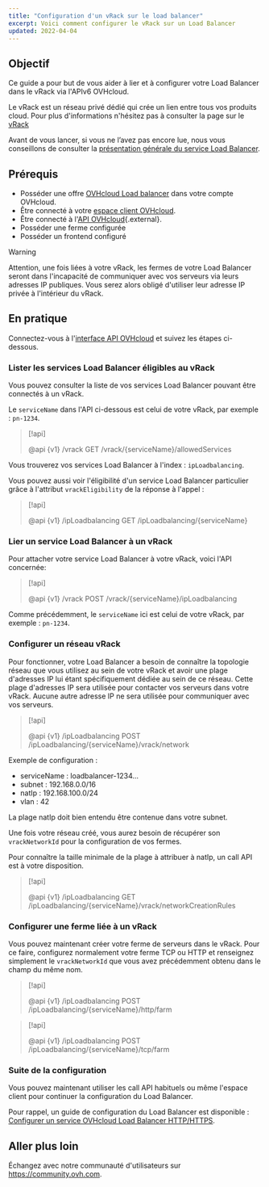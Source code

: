 ```yaml
---
title: "Configuration d'un vRack sur le load balancer"
excerpt: Voici comment configurer le vRack sur un Load Balancer
updated: 2022-04-04
---
```


## Objectif

Ce guide a pour but de vous aider à lier et à configurer votre Load Balancer dans le vRack via l'APIv6 OVHcloud.

Le vRack est un réseau privé dédié qui crée un lien entre tous vos produits cloud. Pour plus d'informations n'hésitez pas à consulter la page sur le [vRack](https://www.ovh.com/fr/solutions/vrack/)

Avant de vous lancer, si vous ne l’avez pas encore lue, nous vous conseillons de consulter la [présentation générale du service Load Balancer](/pages/network/load_balancer/use_presentation).

## Prérequis

- Posséder une offre [OVHcloud Load balancer](https://www.ovh.com/fr/solutions/load-balancer/) dans votre compte OVHcloud.
- Être connecté à votre [espace client OVHcloud](/links/manager).
- Être connecté à l'[API OVHcloud](https://api.ovh.com/){.external}.
- Posséder une ferme configurée
- Posséder un frontend configuré

> [!warning]
>
> Attention, une fois liées à votre vRack, les fermes de votre Load Balancer seront dans l'incapacité de communiquer avec vos serveurs via leurs adresses IP publiques. Vous serez alors obligé d'utiliser leur adresse IP privée à l'intérieur du vRack.
>

## En pratique

Connectez-vous à l'[interface API OVHcloud](https://api.ovh.com/) et suivez les étapes ci-dessous.

### Lister les services Load Balancer éligibles au vRack

Vous pouvez consulter la liste de vos services Load Balancer pouvant être connectés à un vRack.

Le `serviceName` dans l'API ci-dessous est celui de votre vRack, par exemple : `pn-1234`.

> [!api]
>
> @api {v1} /vrack GET /vrack/{serviceName}/allowedServices
>

Vous trouverez vos services Load Balancer à l'index : `ipLoadbalancing`.

Vous pouvez aussi voir l'éligibilité d'un service Load Balancer particulier grâce à l'attribut `vrackEligibility` de la réponse à l'appel :

> [!api]
>
> @api {v1} /ipLoadbalancing GET /ipLoadbalancing/{serviceName}
>
>

### Lier un service Load Balancer à un vRack

Pour attacher votre service Load Balancer à votre vRack, voici l'API concernée:

> [!api]
>
> @api {v1} /vrack POST /vrack/{serviceName}/ipLoadbalancing
>

Comme précédemment, le `serviceName` ici est celui de votre vRack, par exemple : `pn-1234`.

### Configurer un réseau vRack

Pour fonctionner, votre Load Balancer a besoin de connaître la topologie réseau que vous utilisez au sein de votre vRack et avoir une plage d'adresses IP lui étant spécifiquement dédiée au sein de ce réseau. Cette plage d'adresses IP sera utilisée pour contacter vos serveurs dans votre vRack. Aucune autre adresse IP ne sera utilisée pour communiquer avec vos serveurs.

> [!api]
>
> @api {v1} /ipLoadbalancing POST /ipLoadbalancing/{serviceName}/vrack/network
>

Exemple de configuration :

- serviceName : loadbalancer-1234...
- subnet : 192.168.0.0/16
- natIp : 192.168.100.0/24
- vlan : 42

La plage natIp doit bien entendu être contenue dans votre subnet.

Une fois votre réseau créé, vous aurez besoin de récupérer son `vrackNetworkId` pour la configuration de vos fermes.

Pour connaître la taille minimale de la plage à attribuer à natIp, un call API est à votre disposition.

> [!api]
>
> @api {v1} /ipLoadbalancing GET /ipLoadbalancing/{serviceName}/vrack/networkCreationRules
>

### Configurer une ferme liée à un vRack

Vous pouvez maintenant créer votre ferme de serveurs dans le vRack. Pour ce faire, configurez normalement votre ferme TCP ou HTTP et renseignez simplement le `vrackNetworkId` que vous avez précédemment obtenu dans le champ du même nom.

> [!api]
>
> @api {v1} /ipLoadbalancing POST /ipLoadbalancing/{serviceName}/http/farm
>

> [!api]
>
> @api {v1} /ipLoadbalancing POST /ipLoadbalancing/{serviceName}/tcp/farm
>

### Suite de la configuration

Vous pouvez maintenant utiliser les call API habituels ou même l'espace client pour continuer la configuration du Load Balancer.

Pour rappel, un guide de configuration du Load Balancer est disponible : [Configurer un service OVHcloud Load Balancer HTTP/HTTPS](/pages/network/load_balancer/create_http_https).
 
## Aller plus loin

Échangez avec notre communauté d'utilisateurs sur <https://community.ovh.com>.

